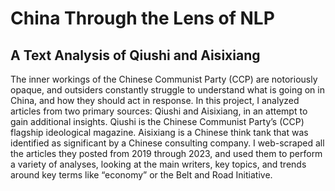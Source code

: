 # China Through the Lens of NLP
## A Text Analysis of Qiushi and Aisixiang

The inner workings of the Chinese Communist Party (CCP) are notoriously opaque, and outsiders constantly struggle to understand what is going on in China, and how they should act in response. In this project, I analyzed articles from two primary sources: Qiushi and Aisixiang, in an attempt to gain additional insights. Qiushi is the Chinese Communist Party’s (CCP) flagship ideological magazine. Aisixiang is a Chinese think tank that was identified as significant by a Chinese consulting company. I web-scraped all the articles they posted from 2019 through 2023, and used them to perform a variety of analyses, looking at the main writers, key topics, and trends around key terms like “economy” or the Belt and Road Initiative. 
